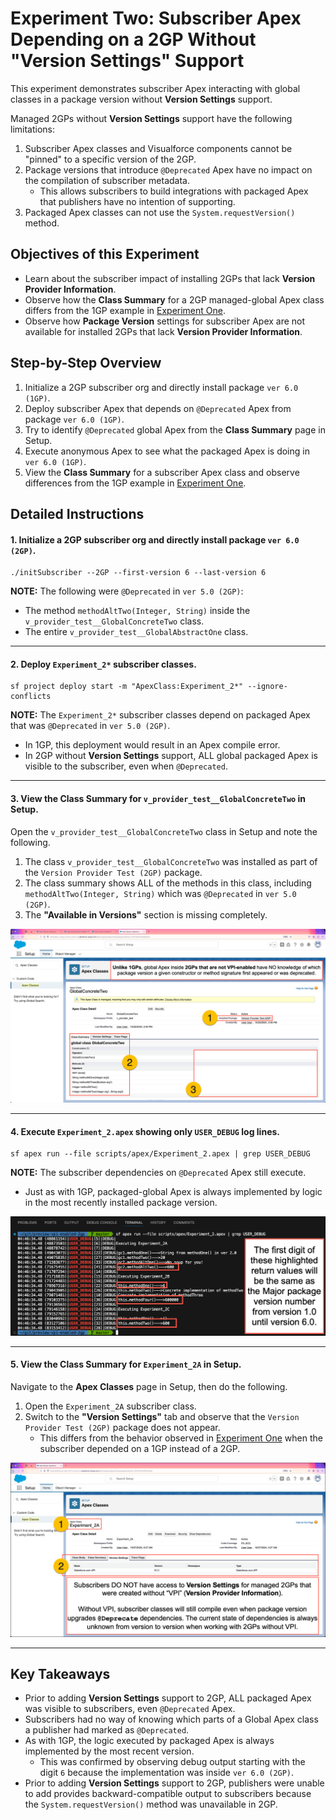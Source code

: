 # Experiment Two: Subscriber Apex Depending on a 2GP Without "Version Settings" Support

This experiment demonstrates subscriber Apex interacting with global classes in a package version without **Version Settings** support.

Managed 2GPs without **Version Settings** support have the following limitations:

1. Subscriber Apex classes and Visualforce components cannot be "pinned" to a specific version of the 2GP.
2. Package versions that introduce `@Deprecated` Apex have no impact on the compilation of subscriber metadata.
   * This allows subscribers to build integrations with packaged Apex that publishers have no intention of supporting.
3. Packaged Apex classes can not use the `System.requestVersion()` method.

## Objectives of this Experiment

* Learn about the subscriber impact of installing 2GPs that lack **Version Provider Information**.
* Observe how the **Class Summary** for a 2GP managed-global Apex class differs from the 1GP example in [Experiment One](/EXPERIMENT_1.md).
* Observe how **Package Version** settings for subscriber Apex are not available for installed 2GPs that lack **Version Provider Information**.

## Step-by-Step Overview

1. Initialize a 2GP subscriber org and directly install package `ver 6.0 (1GP)`.
2. Deploy subscriber Apex that depends on `@Deprecated` Apex from package `ver 6.0 (1GP)`.
3. Try to identify `@Deprecated` global Apex from the **Class Summary** page in Setup.
4. Execute anonymous Apex to see what the packaged Apex is doing in `ver 6.0 (1GP)`.
5. View the **Class Summary** for a subscriber Apex class and observe differences from the 1GP example in [Experiment One](/EXPERIMENT_1.md).

## Detailed Instructions

#### 1. Initialize a 2GP subscriber org and directly install package `ver 6.0 (2GP)`.
```
./initSubscriber --2GP --first-version 6 --last-version 6
```
**NOTE:** The following were `@Deprecated` in `ver 5.0 (2GP)`:
* The method `methodAltTwo(Integer, String)` inside the `v_provider_test__GlobalConcreteTwo` class.
* The entire `v_provider_test__GlobalAbstractOne` class.

---

#### 2. Deploy `Experiment_2*` subscriber classes.
```
sf project deploy start -m "ApexClass:Experiment_2*" --ignore-conflicts
```
**NOTE:** The `Experiment_2*` subscriber classes depend on packaged Apex that was `@Deprecated` in `ver 5.0 (2GP)`.
* In 1GP, this deployment would result in an Apex compile error.
* In 2GP without **Version Settings** support, ALL global packaged Apex is visible to the subscriber, even when `@Deprecated`.

---

#### 3. View the Class Summary for `v_provider_test__GlobalConcreteTwo` in Setup.
Open the `v_provider_test__GlobalConcreteTwo` class in Setup and note the following.
1. The class `v_provider_test__GlobalConcreteTwo` was installed as part of the `Version Provider Test (2GP)` package.
2. The class summary shows ALL of the methods in this class, including `methodAltTwo(Integer, String)` which was `@Deprecated` in `ver 5.0 (2GP)`.
3. The **"Available in Versions"** section is missing completely.

![GlobalConcreteTwo Class Summary (2GP)](images/Packaged_Apex_Class_Detail_2GP.png)

---

#### 4. Execute `Experiment_2.apex` showing only `USER_DEBUG` log lines.
```
sf apex run --file scripts/apex/Experiment_2.apex | grep USER_DEBUG
```
**NOTE:** The subscriber dependencies on `@Deprecated` Apex still execute.
* Just as with 1GP, packaged-global Apex is always implemented by logic in the most recently installed package version.

![Experiment 2 Debug Output](images/Experiment_2_Debug_Output.png)

---

#### 5. View the Class Summary for `Experiment_2A` in Setup.
Navigate to the **Apex Classes** page in Setup, then do the following.
1. Open the `Experiment_2A` subscriber class.
2. Switch to the **"Version Settings"** tab and observe that the `Version Provider Test (2GP)` package does not appear.
   * This differs from the behavior observed in [Experiment One](/EXPERIMENT_1.md) when the subscriber depended on a 1GP instead of a 2GP.

![Experiment_2A Class Summary](images/Subscriber_Apex_Version_Settings_2GP.png)

---

## Key Takeaways
* Prior to adding **Version Settings** support to 2GP, ALL packaged Apex was visible to subscribers, even `@Deprecated` Apex.
* Subscribers had no way of knowing which parts of a Global Apex class a publisher had marked as `@Deprecated`.
* As with 1GP, the logic executed by packaged Apex is always implemented by the most recent version.
  * This was confirmed by observing debug output starting with the digit `6` because the implementation was inside `ver 6.0 (2GP)`.
* Prior to adding **Version Settings** support to 2GP, publishers were unable to add provides backward-compatible output to subscribers because the `System.requestVersion()` method was unavailable in 2GP.
